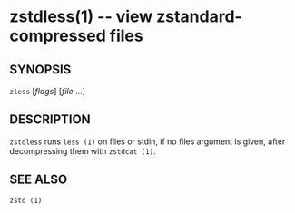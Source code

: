 zstdless(1) -- view zstandard-compressed files
============================================================================

SYNOPSIS
--------

`zless` [*flags*] [_file_ ...]


DESCRIPTION
-----------
`zstdless` runs `less (1)` on files or stdin, if no files argument is given, after decompressing them with `zstdcat (1)`.

SEE ALSO
--------
`zstd (1)`
